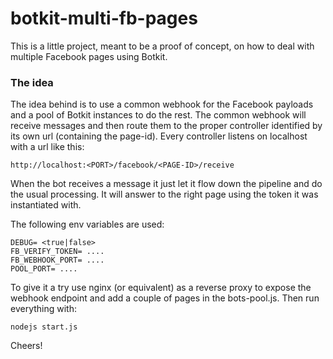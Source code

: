 # botkit-multi-fb-pages
This is a little project, meant to be a proof of concept, on how to deal with multiple Facebook pages using Botkit.

### **The idea**

The idea behind is to use a common webhook for the Facebook payloads and a pool of Botkit instances to do the rest. The common webhook will receive messages and then route them to the proper controller identified by its own url (containing the page-id). Every controller listens on localhost with a url like this:

```
http://localhost:<PORT>/facebook/<PAGE-ID>/receive
```
When the bot receives a message it just let it flow down the pipeline and do the usual processing. It will answer to the right page using the token it was instantiated with.

The following env variables are used:
```
DEBUG= <true|false>
FB_VERIFY_TOKEN= ....
FB_WEBHOOK_PORT= ....
POOL_PORT= ....
```

To give it a try use nginx (or equivalent) as a reverse proxy to expose the webhook endpoint and add a couple of pages in the bots-pool.js. Then run everything with: 
```
nodejs start.js
```

Cheers!
